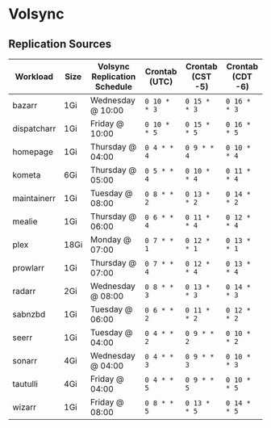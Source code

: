# Volsync

## Replication Sources

| Workload    | Size | Volsync Replication Schedule | Crontab (UTC)   | Crontab (CST -5)   | Crontab (CDT -6)   |
|-------------|------|------------------------------|-----------------|--------------------|--------------------|
| bazarr      | 1Gi  | Wednesday @ 10:00            | `0 10 * * 3`    | `0 15 * * 3`       | `0 16 * * 3`       |
| dispatcharr | 1Gi  | Friday @ 10:00               | `0 10 * * 5`    | `0 15 * * 5`       | `0 16 * * 5`       |
| homepage    | 1Gi  | Thursday @ 04:00             | `0 4 * * 4`     | `0 9 * * 4`        | `0 10 * * 4`       |
| kometa      | 6Gi  | Thursday @ 05:00             | `0 5 * * 4`     | `0 10 * * 4`       | `0 11 * * 4`       |
| maintainerr | 1Gi  | Tuesday @ 08:00              | `0 8 * * 2`     | `0 13 * * 2`       | `0 14 * * 2`       |
| mealie      | 1Gi  | Thursday @ 06:00             | `0 6 * * 4`     | `0 11 * * 4`       | `0 12 * * 4`       |
| plex        | 18Gi | Monday @ 07:00               | `0 7 * * 1`     | `0 12 * * 1`       | `0 13 * * 1`       |
| prowlarr    | 1Gi  | Thursday @ 07:00             | `0 7 * * 4`     | `0 12 * * 4`       | `0 13 * * 4`       |
| radarr      | 2Gi  | Wednesday @ 08:00            | `0 8 * * 3`     | `0 13 * * 3`       | `0 14 * * 3`       |
| sabnzbd     | 1Gi  | Tuesday @ 06:00              | `0 6 * * 2`     | `0 11 * * 2`       | `0 12 * * 2`       |
| seerr       | 1Gi  | Tuesday @ 04:00              | `0 4 * * 2`     | `0 9 * * 2`        | `0 10 * * 2`       |
| sonarr      | 4Gi  | Wednesday @ 04:00            | `0 4 * * 3`     | `0 9 * * 3`        | `0 10 * * 3`       |
| tautulli    | 4Gi  | Friday @ 04:00               | `0 4 * * 5`     | `0 9 * * 5`        | `0 10 * * 5`       |
| wizarr      | 1Gi  | Friday @ 08:00               | `0 8 * * 5`     | `0 13 * * 5`       | `0 14 * * 5`       |
